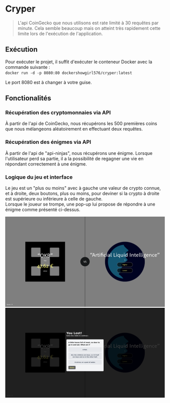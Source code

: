 # Cryper

> L'api CoinGecko que nous utilisons est rate limité à 30 requêtes par minute. Cela semble beaucoup mais on atteint très rapidement cette limite lors de l'exécution de l'application.

## Exécution

Pour exécuter le projet, il suffit d'exécuter le conteneur Docker avec la commande suivante :  
`docker run -d -p 8080:80 dockershowgirl576/cryper:latest`

Le port 8080 est à changer à votre guise.

## Fonctionalités

### Récupération des cryptomonnaies via API

À partir de l'api de CoinGecko, nous récupérons les 500 premières coins que nous mélangeons aléatoirement en effectuant deux requêtes.

### Récupération des énigmes via API

À partir de l'api de "api-ninjas", nous récupérons une énigme. Lorsque l'utilisateur perd sa partie, il a la possibilité de regagner une vie en répondant correctement à une énigme.

### Logique du jeu et interface

Le jeu est un "plus ou moins" avec à gauche une valeur de crypto connue, et à droite, deux boutons, plus ou moins, pour deviner si la crypto à droite est supérieure ou inférieure à celle de gauche.  
Lorsque le joueur se trompe, une pop-up lui propose de répondre à une énigme comme présenté ci-dessus.

![Image du jeu](/docs/game_screenshot_1.png 'Image du jeu')  
![Image du jeu 2](/docs/game_screenshot_2.png 'Image du jeu 2')
